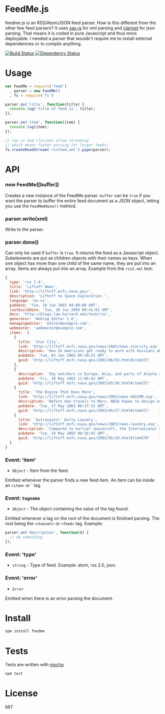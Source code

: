 # FeedMe.js


feedme.js is an RSS/Atom/JSON feed parser. How is this different from the other few feed parsers? It uses [sax-js](https://github.com/isaacs/sax-js) for xml parsing and [clarinet](https://github.com/dscape/clarinet) for json parsing. That means it is coded in pure Javascript and thus more deployable. I needed a parser that wouldn't require me to install external dependencies or to compile anything.

[![Build Status](https://secure.travis-ci.org/fent/feedme.js.png)](http://travis-ci.org/fent/feedme.js) [![Dependency Status](https://gemnasium.com/fent/feedme.js.svg)](https://gemnasium.com/fent/feedme.js)

# Usage

```javascript
var FeedMe = require('feed')
  , parser = new FeedMe()
  , fs = require('fs')

parser.on('title', function(title) {
  console.log('title of feed is', title);
});

parser.on('item', function(item) {
  console.log(item);
});

// sax-js and clarinet allow streaming
// which means faster parsing for larger feeds!
fs.createReadStream('rssfeed.xml').pipe(parser);
```


# API

### new FeedMe([buffer])
Creates a new instance of the FeedMe parser. `buffer` can be `true` if you want the parser to buffer the entire feed document as a JSON object, letting you use the `FeedMe#done()` method.

### parser.write(xml)
Write to the parser.

### parser.done()
Can only be used if `buffer` is `true`. It returns the feed as a Javascript object. Subelements are put as children objects with their names as keys. When one object has more than one child of the same name, they are put into an array. Items are always put into an array. Example from the `rss2.xml` test:

```javascript
{
  type: 'rss 2.0',
  title: 'Liftoff News',
  link: 'http://liftoff.msfc.nasa.gov/',
  description: 'Liftoff to Space Exploration.',
  language: 'en-us',
  pubdate: 'Tue, 10 Jun 2003 04:00:00 GMT',
  lastbuilddate: 'Tue, 10 Jun 2003 09:41:01 GMT',
  docs: 'http://blogs.law.harvard.edu/tech/rss',
  generator: 'Weblog Editor 2.0',
  managingeditor: 'editor@example.com',
  webmaster: 'webmaster@example.com',
  items:  [
    {
      title: 'Star City',
      link: 'http://liftoff.msfc.nasa.gov/news/2003/news-starcity.asp',
      description: 'How do Americans get ready to work with Russians aboard the International Space Station? They take a crash course in culture, language and protocol at Russia\'s <a href="http://howe.iki.rssi.ru/GCTC/gctc_e.htm">Star City</a>.',
      pubdate: 'Tue, 03 Jun 2003 09:39:21 GMT',
      guid: 'http://liftoff.msfc.nasa.gov/2003/06/03.html#item573'
    },
    {
      description: 'Sky watchers in Europe, Asia, and parts of Alaska and Canada will experience a <a href="http://science.nasa.gov/headlines/y2003/30may_solareclipse.htm">partial eclipse of the Sun</a> on Saturday, May 31st.',
      pubdate: 'Fri, 30 May 2003 11:06:42 GMT',
      guid: 'http://liftoff.msfc.nasa.gov/2003/05/30.html#item572'    },
    {
      title: 'The Engine That Does More',
      link: 'http://liftoff.msfc.nasa.gov/news/2003/news-VASIMR.asp',
      description: 'Before man travels to Mars, NASA hopes to design new engines that will let us fly through the Solar System more quickly.  The proposed VASIMR engine would do that.',
      pubdate: 'Tue, 27 May 2003 08:37:32 GMT',
      guid: 'http://liftoff.msfc.nasa.gov/2003/05/27.html#item571'    },
    {
      title: 'Astronauts\' Dirty Laundry',
      link: 'http://liftoff.msfc.nasa.gov/news/2003/news-laundry.asp',
      description: 'Compared to earlier spacecraft, the International Space Station has many luxuries, but laundry facilities are not one of them.  Instead, astronauts have other options.',
      pubdate: 'Tue, 20 May 2003 08:56:02 GMT',
      guid: 'http://liftoff.msfc.nasa.gov/2003/05/20.html#item570'    }
  ]
}
```


### Event: 'item'
* `Object` - Item from the feed.

Emitted whenever the parser finds a new feed item. An item can be inside an `<item>` or <entry>` tag.

### Event: `tagname`
* `Object` - The object containing the value of the tag found.

Emitted whenever a tag on the root of the document is finished parsing. The root being the `<channel>` or `<feed>` tag. Example:

```javascript
parser.on('description', function(d) {
  // do something
});
```

### Event: 'type'
* `string` - Type of feed. Example: atom, rss 2.0, json.

### Event: 'error'
* `Error`

Emitted when there is an error parsing the document.


# Install

```bash
npm install feedme
```


# Tests
Tests are written with [mocha](http://visionmedia.github.com/mocha/)

```bash
npm test
```


# License
MIT
